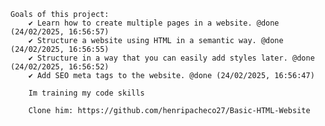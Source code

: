     Goals of this project:
        ✔ Learn how to create multiple pages in a website. @done (24/02/2025, 16:56:57)
        ✔ Structure a website using HTML in a semantic way. @done (24/02/2025, 16:56:55)
        ✔ Structure in a way that you can easily add styles later. @done (24/02/2025, 16:56:52)
        ✔ Add SEO meta tags to the website. @done (24/02/2025, 16:56:47)

        Im training my code skills

        Clone him: https://github.com/henripacheco27/Basic-HTML-Website